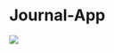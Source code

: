 # Journal-App
<a href="https://codeclimate.com/github/hackedteam/core-android/test_coverage">
<img src="https://api.codeclimate.com/v1/badges/111012483f0139fdc4c9/test_coverage" /></a>
